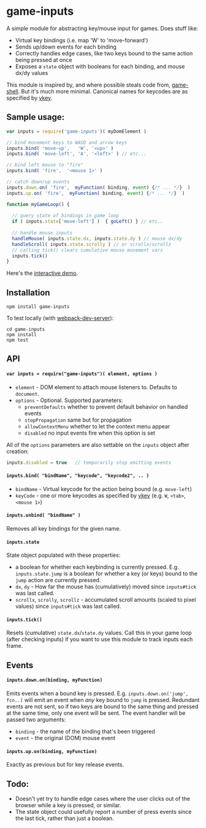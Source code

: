 game-inputs
==========
A simple module for abstracting key/mouse input for games. 
Does stuff like:

* Virtual key bindings (i.e. map 'W' to 'move-forward')
* Sends up/down events for each binding
* Correctly handles edge cases, like two keys bound to the same action being pressed at once
* Exposes a `state` object with booleans for each binding, and mouse dx/dy values

This module is inspired by, and where possible steals code from, 
[game-shell](https://github.com/mikolalysenko/game-shell). But it's much more minimal. 
Canonical names for keycodes are as specified by [vkey](https://github.com/chrisdickinson/vkey/blob/master/index.js).

## Sample usage:

```javascript
var inputs = require('game-inputs')( myDomElement )

// bind movement keys to WASD and arrow keys
inputs.bind( 'move-up',   'W', '<up>' )
inputs.bind( 'move-left', 'A', '<left>' ) // etc...

// bind left mouse to "fire"
inputs.bind( 'fire',  '<mouse 1>' )

// catch down/up events
inputs.down.on( 'fire',  myFunction( binding, event) {/* ... */}  )
inputs.up.on( 'fire',  myFunction( binding, event) {/* ... */}  )

function myGameLoop() {
  
  // query state of bindings in game loop
  if ( inputs.state['move-left'] )  { goLeft() } // etc..
  
  // handle mouse inputs
  handleMouse( inputs.state.dx, inputs.state.dy ) // mouse dx/dy
  handleScroll( inputs.state.scrolly ) // or scrollx/scrollz
  // calling tick() clears cumulative mouse movement vars
  inputs.tick()
}
```

Here's the [interactive demo](http://andyhall.github.io/game-inputs/).

## Installation

```shell
npm install game-inputs
```

To test locally (with [webpack-dev-server](https://webpack.js.org/configuration/dev-server/)):

```shell
cd game-inputs
npm install
npm test
```

## API

#### `var inputs = require("game-inputs")( element, options )`

* `element` - DOM element to attach mouse listeners to. Defaults to `document`.
* `options` - Optional. Supported parameters:
  * `preventDefaults` whether to prevent default behavior on handled events 
  * `stopPropagation` same but for propagation
  * `allowContextMenu` whether to let the context menu appear
  * `disabled` no input events fire when this option is set

All of the `options` parameters are also settable on the `inputs` object after creation:

```js
inputs.disabled = true   // temporarily stop emitting events
```

#### `inputs.bind( "bindName", "keycode", "keycode2", .. )`

* `bindName` - Virtual keycode for the action being bound (e.g. `move-left`)
* `keyCode` - one or more keycodes as specified by [vkey](https://github.com/chrisdickinson/vkey/blob/master/index.js) (e.g. `W`, `<tab>`, `<mouse 1>`)

#### `inputs.unbind( "bindName" )`

Removes all key bindings for the given name.

#### `inputs.state`

State object populated with these properties:
* a boolean for whether each keybinding is currently pressed. E.g. `inputs.state.jump` is a boolean for whether a key (or keys) bound to the `jump` action are currently pressed.
* `dx`, `dy` - How far the mouse has (cumulatively) moved since `inputs#tick` was last called.
* `scrollx`, `scrolly`, `scrollz` - accumulated scroll amounts (scaled to pixel values) since `inputs#tick` was last called.

#### `inputs.tick()`

Resets (cumulative) `state.dx`/`state.dy` values. Call this in your game loop (after checking inputs) 
if you want to use this module to track inputs each frame.

## Events

#### `inputs.down.on(binding, myFunction)`

Emits events when a bound key is pressed. E.g. `inputs.down.on('jump', fcn..)` will emit an event when *any* key bound to `jump` is pressed. Redundant events are not sent, so if two keys are bound to the same thing and pressed at the same time, only one event will be sent. The event handler will be passed two arguments:
* `binding` - the name of the binding that's been triggered
* `event` - the original (DOM) mouse event

#### `inputs.up.on(binding, myFunction)`

Exactly as previous but for key release events.

## Todo:

* Doesn't yet try to handle edge cases where the user clicks out of the browser while a key is pressed, or similar.
* The state object could usefully report a number of press events since the last tick, rather than just a boolean. 

